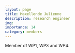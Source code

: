 ```yaml
---
layout: page
title: Maxellende Julienne
description: research engineer
img: 
importance: 14
category: members
---
```


Member of WP1, WP3 and WP4.
